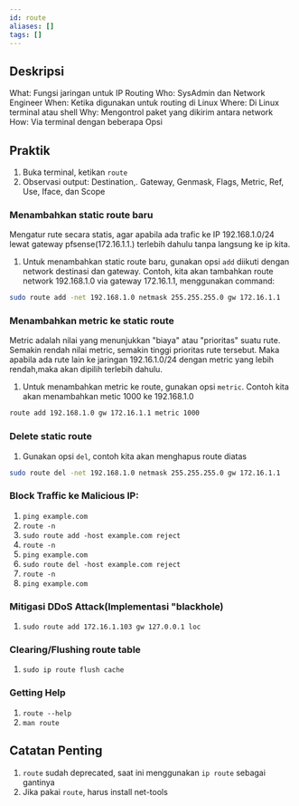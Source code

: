 ```yaml
---
id: route
aliases: []
tags: []
---
```


## Deskripsi

What: Fungsi jaringan untuk IP Routing
Who: SysAdmin dan Network Engineer
When: Ketika digunakan untuk routing di Linux
Where: Di Linux terminal atau shell
Why: Mengontrol paket yang dikirim antara network
How: Via terminal dengan beberapa Opsi

## Praktik

1. Buka terminal, ketikan `route`
2. Observasi output: Destination,. Gateway, Genmask, Flags, Metric, Ref, Use, Iface, dan Scope

### Menambahkan static route baru

Mengatur rute secara statis, agar apabila ada trafic ke IP 192.168.1.0/24 lewat gateway pfsense(172.16.1.1.) terlebih dahulu tanpa langsung ke ip kita.

1. Untuk menambahkan static route baru, gunakan opsi `add` diikuti dengan network destinasi dan gateway. Contoh, kita akan tambahkan route network 192.168.1.0 via gateway 172.16.1.1, menggunakan command:

```bash
sudo route add -net 192.168.1.0 netmask 255.255.255.0 gw 172.16.1.1
```

### Menambahkan metric ke static route

Metric adalah nilai yang menunjukkan "biaya" atau "prioritas" suatu rute. Semakin rendah nilai metric, semakin tinggi prioritas rute tersebut. Maka apabila ada rute lain ke jaringan 192.16.1.0/24 dengan metric yang lebih rendah,maka akan dipilih terlebih dahulu.

1. Untuk menambahkan metric ke route, gunakan opsi `metric`. Contoh kita akan menambahkan metic 1000 ke 192.168.1.0

```bash
route add 192.168.1.0 gw 172.16.1.1 metric 1000
```

### Delete static route

1. Gunakan opsi `del`, contoh kita akan menghapus route diatas

```bash
sudo route del -net 192.168.1.0 netmask 255.255.255.0 gw 172.16.1.1
```

### Block Traffic ke Malicious IP:

1. `ping example.com`
2. `route -n`
3. `sudo route add -host example.com reject`
4. `route -n`
5. `ping example.com`
6. `sudo route del -host example.com reject`
7. `route -n`
8. `ping example.com`

### Mitigasi DDoS Attack(Implementasi "blackhole)

1. `sudo route add 172.16.1.103 gw 127.0.0.1 loc`

### Clearing/Flushing route table

1. `sudo ip route flush cache`

### Getting Help

1. `route --help`
2. `man route`

## Catatan Penting

1. `route` sudah deprecated, saat ini menggunakan `ip route` sebagai gantinya
2. Jika pakai `route`, harus install net-tools

